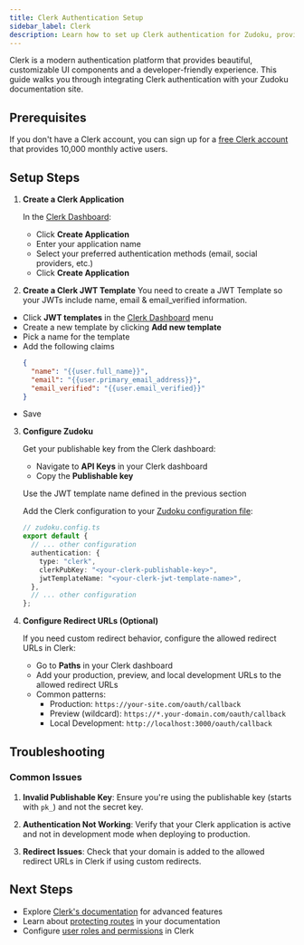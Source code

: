 ```yaml
---
title: Clerk Authentication Setup
sidebar_label: Clerk
description: Learn how to set up Clerk authentication for Zudoku, providing a seamless authentication experience with modern UI components and extensive customization options.
---
```


Clerk is a modern authentication platform that provides beautiful, customizable UI components and a developer-friendly experience. This guide walks you through integrating Clerk authentication with your Zudoku documentation site.

## Prerequisites

If you don't have a Clerk account, you can sign up for a [free Clerk account](https://clerk.com/) that provides 10,000 monthly active users.

## Setup Steps

<Stepper>

1. **Create a Clerk Application**

   In the [Clerk Dashboard](https://dashboard.clerk.com/):
   - Click **Create Application**
   - Enter your application name
   - Select your preferred authentication methods (email, social providers, etc.)
   - Click **Create Application**

2. **Create a Clerk JWT Template**
  You need to create a JWT Template so your JWTs include name, email & email_verified information.
  - Click **JWT templates** in the [Clerk Dashboard](https://dashboard.clerk.com/) menu
  - Create a new template by clicking **Add new template**
  - Pick a name for the template
  - Add the following claims
    ```json
    {
      "name": "{{user.full_name}}",
      "email": "{{user.primary_email_address}}",
      "email_verified": "{{user.email_verified}}"
    }
    ```
  - Save

3. **Configure Zudoku**

   Get your publishable key from the Clerk dashboard:
   - Navigate to **API Keys** in your Clerk dashboard
   - Copy the **Publishable key**

   Use the JWT template name defined in the previous section

   Add the Clerk configuration to your [Zudoku configuration file](./overview.md):

   ```typescript
   // zudoku.config.ts
   export default {
     // ... other configuration
     authentication: {
       type: "clerk",
       clerkPubKey: "<your-clerk-publishable-key>",
       jwtTemplateName: "<your-clerk-jwt-template-name>",
     },
     // ... other configuration
   };
   ```

4. **Configure Redirect URLs (Optional)**

   If you need custom redirect behavior, configure the allowed redirect URLs in Clerk:
   - Go to **Paths** in your Clerk dashboard
   - Add your production, preview, and local development URLs to the allowed redirect URLs
   - Common patterns:
     - Production: `https://your-site.com/oauth/callback`
     - Preview (wildcard): `https://*.your-domain.com/oauth/callback`
     - Local Development: `http://localhost:3000/oauth/callback`

</Stepper>


## Troubleshooting

### Common Issues

1. **Invalid Publishable Key**: Ensure you're using the publishable key (starts with `pk_`) and not the secret key.

2. **Authentication Not Working**: Verify that your Clerk application is active and not in development mode when deploying to production.

3. **Redirect Issues**: Check that your domain is added to the allowed redirect URLs in Clerk if using custom redirects.

## Next Steps

- Explore [Clerk's documentation](https://clerk.com/docs) for advanced features
- Learn about [protecting routes](./authentication.md#protected-routes) in your documentation
- Configure [user roles and permissions](https://clerk.com/docs/users/roles-permissions) in Clerk
